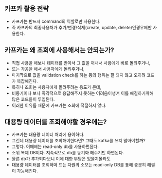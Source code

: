 ## 카프카 활용 전략
* 카프카는 반드시 command의 역할로만 사용한다.
* 즉 카프카의 최종사용처가 추가/변경/삭제(create, update, delete)인경우에만 사용한다.

## 카프카는 왜 조회에 사용해서는 안되는가?
* 직접 사용을 해보니 데이터를 받아서 그 값을 꺼내서 사용에게 바로 돌려주거나,
* 또는 가공을 해서 사용자에게 돌려주거나,
* 마지막으로 값을 validation check를 하는 등의 행위는 잘 되지 않고 오히려 코드가 복잡해진다.
* 특히나 조회는 사용자에게 돌려주려는 용도가 큰데,
* 비동기이다 보니 즉각적으로 응답해주지 못하는 어려움이생겨 이를 해결하기위해 많은 코드들이 투입된다.
* 이러한 이유들 때문에 카프카는 조회에 적절하지 않다.

## 대용량 데이터를 조회해야할 경우에는?
* 카프카는 대용량 데이터 처리에 용이하다.
* 그런데 대용량 데이터를 조회해야한다면? 그때도 kafka를 쓰지 말아야할까?
* 그렇다. 이때에는 read-only db를 사용하면된다.
* 소위 복제 DB이다. 지속적으로 db를 동기화 해주기만 하면된다.
* 물론 db가 추가되다보니 이에 대한 부담은 있을지몰라도 
* 대용량 데이터를 조회하며 드는 자원의 소모는 read-only DB를 통해 충분히 해결이 가능해진다.